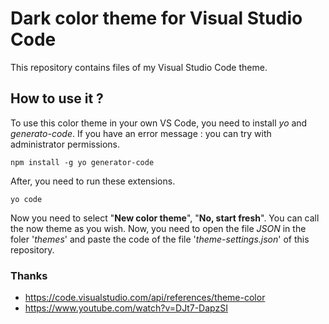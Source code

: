 # Dark color theme for Visual Studio Code
This repository contains files of my Visual Studio Code theme.

## How to use it ?
To use this color theme in your own VS Code, you need to install _yo_ and _generato-code_. If you have an error message : you can try with administrator permissions.
```
npm install -g yo generator-code
```

After, you need to run these extensions.
```
yo code
```
Now you need to select "**New color theme**", "**No, start fresh**". You can call the now theme as you wish.
Now, you need to open the file _JSON_ in the foler '_themes_' and paste the code of the file '_theme-settings.json_' of this repository.

### Thanks
 - https://code.visualstudio.com/api/references/theme-color
 - https://www.youtube.com/watch?v=DJt7-DapzSI
